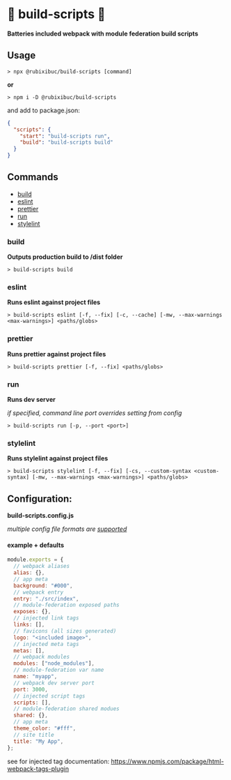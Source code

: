 # 🔨 build-scripts 🧹

**Batteries included webpack with module federation build scripts**

## Usage

`> npx @rubixibuc/build-scripts [command]`

**or**

`> npm i -D @rubixibuc/build-scripts`

and add to package.json:

```json
{
  "scripts": {
    "start": "build-scripts run",
    "build": "build-scripts build"
  }
}
```

## Commands

- [build](#build)
- [eslint](#eslint)
- [prettier](#prettier)
- [run](#run)
- [stylelint](#stylelint)

### build

**Outputs production build to /dist folder**

`> build-scripts build`

### eslint

**Runs eslint against project files**

`> build-scripts eslint [-f, --fix] [-c, --cache] [-mw, --max-warnings <max-warnings>] <paths/globs>`

### prettier

**Runs prettier against project files**

`> build-scripts prettier [-f, --fix] <paths/globs>`

### run

**Runs dev server**

_if specified, command line port overrides setting from config_

`> build-scripts run [-p, --port <port>]`

### stylelint

**Runs stylelint against project files**

`> build-scripts stylelint [-f, --fix] [-cs, --custom-syntax <custom-syntax] [-mw, --max-warnings <max-warnings>] <paths/globs>`

## Configuration:

**build-scripts.config.js**

_multiple config file formats are [supported](https://github.com/davidtheclark/cosmiconfig#explorersearch)_

#### example + defaults

```javascript
module.exports = {
  // webpack aliases
  alias: {},
  // app meta
  background: "#000",
  // webpack entry
  entry: "./src/index",
  // module-federation exposed paths
  exposes: {},
  // injected link tags
  links: [],
  // favicons (all sizes generated)
  logo: "<included image>",
  // injected meta tags
  metas: [],
  // webpack modules
  modules: ["node_modules"],
  // module-federation var name
  name: "myapp",
  // webpack dev server port
  port: 3000,
  // injected script tags
  scripts: [],
  // module-federation shared modues
  shared: {},
  // app meta
  theme_color: "#fff",
  // site title
  title: "My App",
};
```

see for injected tag documentation:
https://www.npmjs.com/package/html-webpack-tags-plugin
